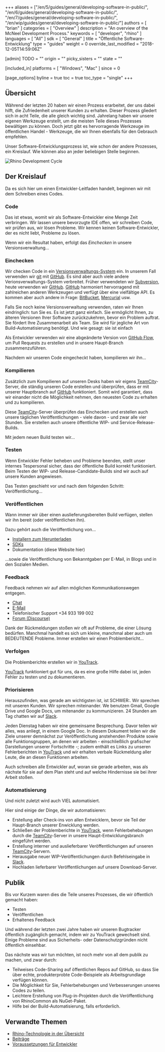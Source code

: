 ﻿+++
aliases = ["/en/5/guides/general/developing-software-in-public/", "/en/6/guides/general/developing-software-in-public/", "/en/7/guides/general/developing-software-in-public/", "/en/wip/guides/general/developing-software-in-public/"]
authors = [ "brian" ]
categories = [ "Overview" ]
description = "An overview of the McNeel Development Process."
keywords = [ "developer", "rhino" ]
languages = [ "All" ]
sdk = [ "General" ]
title = "Öffentliche Software-Entwicklung"
type = "guides"
weight = 0
override_last_modified = "2018-12-05T14:59:06Z"

[admin]
TODO = ""
origin = ""
picky_sisters = ""
state = ""

[included_in]
platforms = [ "Windows", "Mac" ]
since = 0

[page_options]
byline = true
toc = true
toc_type = "single"
+++


## Übersicht

Während der letzten 20 haben wir einen Prozess erarbeitet, der uns dabei hilft, die Zufriedenheit unserer Kunden zu erhalten.  Dieser Prozess gliedert sich in acht Teile, die alle gleich wichtig sind.  Jahrelang haben wir unsere eigenen Werkzeuge erstellt, um die meisten Teile dieses Prozesses bewältigen zu können.  Doch jetzt gibt es hervorragende Werkzeuge im öffentlichen Handel - Werkzeuge, die wir Ihnen ebenfalls für den Gebrauch empfehlen.

Unser Software-Entwicklungsprozess ist, wie schon der andere Prozesses, ein Kreislauf.  Wie können also an jeder beliebigen Stelle beginnen.

![Rhino Development Cycle](/images/developing-software-in-public-01.png)

## Der Kreislauf

Da es sich hier um einen Entwickler-Leitfaden handelt, beginnen wir mit dem Schreiben eines Codes.

### Code

Das ist etwas, womit wir als Software-Entwickler eine Menge Zeit verbringen.  Wir lassen unsere bevorzugte IDE offen, wir schreiben Code, wir prüfen aus, wir lösen Probleme.  Wir kennen keinen Software-Entwickler, der es nicht liebt, Probleme zu lösen.

Wenn wir ein Resultat haben, erfolgt das *Einchecken* in unsere Versionsverwaltung...

### Einchecken

Wir checken Code in ein [Versionsverwaltungs-System](https://en.wikipedia.org/wiki/Version_control) ein.  In unserem Fall verwenden wir [git](https://git-scm.com/) mit [GitHub](https://github.com/).  Es sind aber auch viele andere Verionsverwaltungs-System verbreitet.  Früher verwendeten wir [Subversion](https://subversion.apache.org/), heute verwenden wir [GitHub](https://github.com/).  [GitHub](https://github.com/) harmoniert hervorragend mit zahlreichen anderen Werkzeugen und verfügt über eine vielfältige API.  Es kommen aber auch andere in Frage: [BitBucket](https://bitbucket.org), [Mercurial](https://www.mercurial-scm.org/) usw.

Falls Sie noch keine Versionsverwaltung verwenden, raten wir Ihnen eindringlich: tun Sie es.  Es ist jetzt ganz einfach.  Sie ermöglicht Ihnen, zu älteren Versionen Ihrer Software zurückzukehren, bevor ein Problem auftrat.  Sie fördert Ihre Zusammenarbeit als Team.  Sie wird für jegliche Art von Build-Automatisierung benötigt.  Und wie gesagt: sie ist einfach

Als Entwickler verwenden wir eine abgeänderte Version von [GitHub Flow](https://guides.github.com/introduction/flow/), um Pull Requests zu erstellen und in unsere Haupt-Branch zusammenzuführen.

Nachdem wir unseren Code eingecheckt haben, kompilieren wir ihn...

### Kompilieren

Zusätzlich zum Kompilieren auf unseren Desks haben wir eigens [TeamCity](https://www.jetbrains.com/teamcity/)-Server, die ständig unseren Code erstellen und überprüfen, dass er mit unserer Hauptbranch auf [GitHub](https://github.com/) funktioniert.  Somit wird garantiert, dass wir einander nicht die Möglichkeit nehmen, den neuesten Code zu erhalten und zu kompilieren.

Diese [TeamCity](https://www.jetbrains.com/teamcity/)-Server überprüfen das Einchecken und erstellen auch unsere täglichen Veröffentlichungen - viele davon - und zwar alle vier Stunden.  Sie erstellen auch unsere öffentliche WIP- und Service-Release-Builds.

Mit jedem neuen Build testen wir...

### Testen

Wenn Entwickler Fehler beheben und Probleme beenden, stellt unser internes Tespersonal sicher, dass der öffentliche Build korrekt funktioniert.  Beim Testen der WIP- und Release-Candidate-Builds sind wir auch auf unsere Kunden angewiesen.

Das Testen geschieht vor und nach dem folgenden Schritt: Veröffentlichung...

### Veröffentlichen

Wann immer wir über einen auslieferungsbereiten Build verfügen, stellen wir ihn bereit (oder veröffentlichen ihn).

Dazu gehört auch die Veröffentlichung von...

- [Installern zum Herunterladen](http://www.rhino3d.com/download)
- [SDKs](http://developer.mcneel.com)
- Dokumentation (diese Website hier)

...sowie die Veröffentlichung von Bekanntgaben per E-Mail, in Blogs und in den Sozialen Medien.

### Feedback

Feedback nehmen wir auf allen möglichen Kommunikationswegen entgegen.

- [Chat](http://www.rhino3d.com/support#)
- [E-Mail](mailto:tech@mcneel.com)
- Telefonischer Support +34 933 199 002
- [Forum (Discourse)](https://discourse.mcneel.com/)

Dank der Rückmeldungen stoßen wir oft auf Probleme, die einer Lösung bedürfen.  Manchmal handelt es sich um kleine, manchmal aber auch um BEDEUTENDE Probleme.  Immer erstellen wir einen Problembericht...

### Verfolgen

Die Problemberichte erstellen wir in [YouTrack](https://mcneel.myjetbrains.com).

[YouTrack](https://mcneel.myjetbrains.com) funktioniert gut für uns, da es eine große Hilfe dabei ist, jeden Fehler zu testen und zu dokumentieren.

### Priorisieren

Herauszufinden, was gerade am wichtigsten ist, ist SCHWER:.  Wir sprechen mit unseren Kunden.  Wir sprechen miteinander.  We benutzen Gmail, Google Drive und Google Docs, um mitenander zu kommunizieren.  24 Stunden am Tag chatten wir auf [Slack](https://slack.com/).

Jeden Dienstag haben wir eine gemeinsame Besprechung.  Davor teilen wir alles, was anliegt, in einem Google Doc. In diesem Dokument teilen wir die Ziele unserer demnächst zur Veröffentlichung anstehenden Produkte sowie alle Funktionsgruppen, an denen wir arbeiten - einschließlich grafischer Darstellungen unserer Fortschritte -; zudem enthält es Links zu unseren Fehlerberichten in [YouTrack](https://mcneel.myjetbrains.com) und wir erhalten verbale Rückmeldung aller Leute, die an diesen Funktionen arbeiten.

Auch schreiben alle Entwickler auf, woran sie gerade arbeiten, was als nächste für sie auf dem Plan steht und auf welche Hindernisse sie bei ihrer Arbeit stoßen.

### Automatisierung

Und nicht zuletzt wird auch VIEL automatisiert.

Hier sind einige der Dinge, die wir automatisieren:

- Erstellung aller Check-ins von allen Entwicklern, bevor sie Teil der Haupt-Branch unserer Enwicklung werden.
- Schließen der Problemberichte in [YouTrack](https://mcneel.myjetbrains.com), wenn Fehlerbehebungen durch die [TeamCity](https://www.jetbrains.com/teamcity/)-Server in unsere Haupt-Entwicklungsbranch eingeführt werden.
- Erstellung interner und auslieferbarer Veröffentlichungen auf unseren [TeamCity](https://www.jetbrains.com/teamcity/)-Servern.
- Herausgabe neuer WIP-Veröffentlichungen durch Befehlseingabe in [Slack](https://slack.com/).
- Hochladen lieferbarer Veröffentlichungen auf unsere Download-Server.

## Publik

Bis vor Kurzem waren dies die Teile unseres Prozesses, die wir öffentlich gemacht haben:

- Testen
- Veröffentlichen
- Erhaltenes Feedback

Und während der letzten zwei Jahre haben wir unseren Bugtracker öffentlich zugänglich gemacht, indem wir zu YouTrack gewechselt sind.  Einige Probleme sind aus Sicherheits- oder Datenschutzgründen nicht öffentlich einsehbar.

Das nächste was wir tun möchten, ist noch mehr von all dem publik zu machen, und zwar durch:

- Teilweises Code-Sharing auf öffentlichen Repos auf GitHub, so dass Sie über echte, produkterprobte Code-Beispiele als Arbeitsgrundlage verfügen können.
- Die Möglichkeit für Sie, Fehlerbehebungen und Verbesserungen unseres Codes zu teilen.
- Leichtere Erstellung von Plug-in-Projekten durch die Veröffentlichung von RhinoCommon als NuGet-Paket.
- Hilfe bei der Build-Automatisierung, falls erforderlich.

## Verwandte Themen

- [Rhino-Technologie in der Übersicht](/guides/general/rhino-technology-overview)
- [Beiträge](/guides/general/contributing)
- [Voraussetzungen für Entwickler](/guides/general/rhino-developer-prerequisites)
